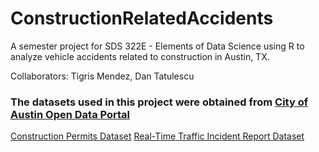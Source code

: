 # ConstructionRelatedAccidents
A semester project for SDS 322E - Elements of Data Science using R to analyze vehicle accidents related to construction in Austin, TX.

Collaborators: Tigris Mendez, Dan Tatulescu

### The datasets used in this project were obtained from [City of Austin Open Data Portal](https://data.austintexas.gov/)
[Construction Permits Dataset](https://data.austintexas.gov/Building-and-Development/Issued-Construction-Permits/3syk-w9eu/about_data)
[Real-Time Traffic Incident Report Dataset](https://data.austintexas.gov/Transportation-and-Mobility/Real-Time-Traffic-Incident-Reports/dx9v-zd7x/about_data)


